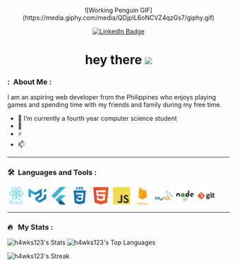 <p align="center">
![Working Penguin GIF](https://media.giphy.com/media/QDjpIL6oNCVZ4qzGs7/giphy.gif)
<p align="center">
  <a href="https://www.linkedin.com/in/ivanne-bayer-a23b30302">
    <img src="https://img.shields.io/badge/LinkedIn-blue?style=for-the-badge&logo=linkedin&logoColor=white" alt="LinkedIn Badge">
  </a>
</p>

<h1 align="center">hey there <img src="https://media.giphy.com/media/hvRJCLFzcasrR4ia7z/giphy.gif" width="40"></h1>

### : &nbsp;About Me :

I am an aspiring web developer from the Philippines who enjoys playing games and spending time with my friends and family during my free time.

- 🔭 I’m currently a fourth year computer science student
- 🌱 
- ⚡
- 📫 

---


### 🛠 &nbsp;Languages and Tools :

<p>
  <img src="https://github.com/devicons/devicon/blob/master/icons/react/react-original-wordmark.svg" title="React" alt="React" width="40" height="40"/>&nbsp;
  <img src="https://github.com/devicons/devicon/blob/master/icons/materialui/materialui-original.svg" title="Material UI" alt="Material UI" width="40" height="40"/>&nbsp;
  <img src="https://github.com/devicons/devicon/blob/master/icons/flutter/flutter-original.svg" title="Flutter" alt="Flutter" width="40" height="40"/>&nbsp;
  <img src="https://github.com/devicons/devicon/blob/master/icons/css3/css3-plain-wordmark.svg"  title="CSS3" alt="CSS" width="40" height="40"/>&nbsp;
  <img src="https://github.com/devicons/devicon/blob/master/icons/html5/html5-original.svg" title="HTML5" alt="HTML" width="40" height="40"/>&nbsp;
  <img src="https://github.com/devicons/devicon/blob/master/icons/javascript/javascript-original.svg" title="JavaScript" alt="JavaScript" width="40" height="40"/>&nbsp;
  <img src="https://github.com/devicons/devicon/blob/master/icons/firebase/firebase-plain-wordmark.svg" title="Firebase" alt="Firebase" width="40" height="40"/>&nbsp;
  <img src="https://github.com/devicons/devicon/blob/master/icons/mysql/mysql-original-wordmark.svg" title="MySQL"  alt="MySQL" width="40" height="40"/>&nbsp;
  <img src="https://github.com/devicons/devicon/blob/master/icons/nodejs/nodejs-original-wordmark.svg" title="NodeJS" alt="NodeJS" width="40" height="40"/>&nbsp;
  <img src="https://github.com/devicons/devicon/blob/master/icons/git/git-original-wordmark.svg" title="Git" alt="Git" width="40" height="40"/>&nbsp;
</p>

---

### 🔥 &nbsp; My Stats :
![h4wks123's Stats](https://github-readme-stats.vercel.app/api?username=h4wks123&theme=vue-dark&show_icons=true&hide_border=true&count_private=true) ![h4wks123's Top Languages](https://github-readme-stats.vercel.app/api/top-langs/?username=h4wks123&theme=vue-dark&show_icons=true&hide_border=true&layout=compact)

![h4wks123's Streak](https://github-readme-streak-stats.herokuapp.com/?user=h4wks123&theme=vue-dark&hide_border=true)
